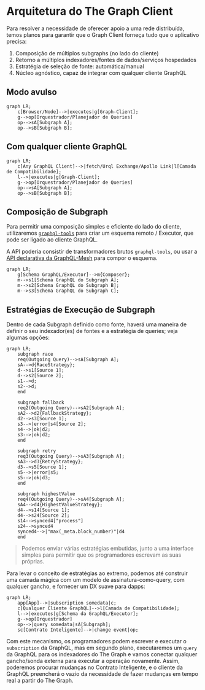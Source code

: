 # Arquitetura do The Graph Client

Para resolver a necessidade de oferecer apoio a uma rede distribuída, temos planos para garantir que o Graph Client forneça tudo que o aplicativo precisa:

1. Composição de múltiplos subgraphs (no lado do cliente)
2. Retorno a múltiplos indexadores/fontes de dados/serviços hospedados
3. Estratégia de seleção de fonte: automática/manual
4. Núcleo agnóstico, capaz de integrar com qualquer cliente GraphQL

## Modo avulso

```mermaid
graph LR;
    c[Browser/Node]-->|executes|g[Graph-Client];
    g-->op[Orquestrador/Planejador de Queries]
    op-->sA[Subgraph A];
    op-->sB[Subgraph B];
```

## Com qualquer cliente GraphQL

```mermaid
graph LR;
    c[Any GraphQL Client]-->|fetch/Urql Exchange/Apollo Link|l[Camada de Compatibilidade];
    l-->|executes|g[Graph-Client];
    g-->op[Orquestrador/Planejador de Queries]
    op-->sA[Subgraph A];
    op-->sB[Subgraph B];
```

## Composição de Subgraph

Para permitir uma composição simples e eficiente do lado do cliente, utilizaremos [`graphql-tools`](https://graphql-tools.com) para criar um esquema remoto / Executor, que pode ser ligado ao cliente GraphQL.

A API poderia consistir de transformadores brutos `graphql-tools`, ou usar a [API declarativa da GraphQL-Mesh](https://graphql-mesh.com/docs/transforms/transforms-introduction) para compor o esquema.

```mermaid
graph LR;
    g[Schema GraphQL/Executor]-->m{Composer};
    m-->s1[Schema GraphQL do Subgraph A];
    m-->s2[Schema GraphQL do Subgraph B];
    m-->s3[Schema GraphQL do Subgraph C];
```

## Estratégias de Execução de Subgraph

Dentro de cada Subgraph definido como fonte, haverá uma maneira de definir o seu indexador(es) de fontes e a estratégia de queries; veja algumas opções:

```mermaid
graph LR;
    subgraph race
    req(Outgoing Query)-->sA[Subgraph A];
    sA-->d{RaceStrategy};
    d-->s1[Source 1];
    d-->s2[Source 2];
    s1-->d;
    s2-->d;
    end

    subgraph fallback
    req2(Outgoing Query)-->sA2[Subgraph A];
    sA2-->d2{FallbackStrategy};
    d2-->s3[Source 1];
    s3-->|error|s4[Source 2];
    s4-->|ok|d2;
    s3-->|ok|d2;
    end

    subgraph retry
    req3(Outgoing Query)-->sA3[Subgraph A];
    sA3-->d3{RetryStrategy};
    d3-->s5[Source 1];
    s5-->|error|s5;
    s5-->|ok|d3;
    end

    subgraph highestValue
    req4(Outgoing Query)-->sA4[Subgraph A];
    sA4-->d4{HighestValueStrategy};
    d4-->s14[Source 1];
    d4-->s24[Source 2];
    s14-->synced4["process"]
    s24-->synced4
    synced4-->|"max(_meta.block_number)"|d4
    end
```

> Podemos enviar várias estratégias embutidas, junto a uma interface simples para permitir que os programadores escrevam as suas próprias.

Para levar o conceito de estratégias ao extremo, podemos até construir uma camada mágica com um modelo de assinatura-como-query, com qualquer gancho, e fornecer um DX suave para dapps:

```mermaid
graph LR;
    app[App]-->|subscription somedata|c;
    c[Qualquer Cliente GraphQL]-->l[Camada de Compatibilidade];
    l-->|executes|g[Schema da GraphQL/Executor];
    g-->op[Orquestrador]
    op-->|query somedata|sA[Subgraph];
    sc[Contrato Inteligente]-->|change event|op;
```

Com este mecanismo, os programadores podem escrever e executar o `subscription` da GraphQL, mas em segundo plano, executaremos um `query` da GraphQL para os indexadores do The Graph e vamos conectar qualquer gancho/sonda externa para executar a operação novamente.
Assim, poderemos procurar mudanças no Contrato Inteligente, e o cliente da GraphQL preencherá o vazio da necessidade de fazer mudanças em tempo real a partir do The Graph.
